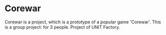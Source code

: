 # Corewar
Corewar is a project, which is a prototype of a popular game 'Corewar'. This is a group project: for 3 people. Project of UNIT Factory.
